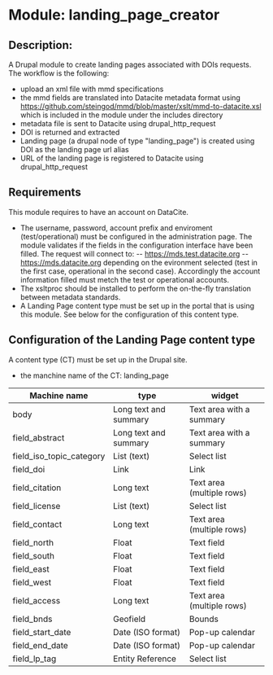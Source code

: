 # Module: landing_page_creator

## Description: 
A Drupal module to create landing pages associated with DOIs requests. 
The workflow is the following: 
- upload an xml file with mmd specifications
- the mmd fields are translated into Datacite metadata format using https://github.com/steingod/mmd/blob/master/xslt/mmd-to-datacite.xsl which is included in the module under the includes directory
- metadata file is sent to Datacite using drupal_http_request
- DOI is returned and extracted
- Landing page (a drupal node of type "landing_page") is created using DOI as the landing page url alias
- URL of the landing page is registered to Datacite using drupal_http_request

## Requirements
This module requires to have an account on DataCite. 
- The username, password, account prefix and enviroment (test/operational) must be configured in the administration page. The module validates if the fields in the configuration interface have been filled. The request will connect to:
-- https://mds.test.datacite.org
-- https://mds.datacite.org
depending on the evironment selected (test in the first case, operational in the second case). Accordingly the account information filled must metch the test or operational accounts.  
- The xsltproc should be installed to perform the on-the-fly translation between metadata standards.
- A Landing Page content type must be set up in the portal that is using this module. See below for the configuration of this content type.

## Configuration of the Landing Page content type
A content type (CT) must be set up in the Drupal site. 
- the manchine name of the CT: landing_page

|Machine name| type | widget |
|---         |---   |---     |
|body                    |Long text and summary |Text area with a summary  |
|field_abstract          |Long text and summary |Text area with a summary  |
|field_iso_topic_category|List (text)           |Select list               |
|field_doi               |Link                  |Link                      |
|field_citation          |Long text             |Text area (multiple rows) |
|field_license           |List (text)           |Select list               |
|field_contact           |Long text             |Text area (multiple rows) |
|field_north             |Float                 |Text field                |
|field_south             |Float                 |Text field                |
|field_east              |Float                 |Text field                |
|field_west              |Float                 |Text field                |
|field_access            |Long text             |Text area (multiple rows) |
|field_bnds              |Geofield              |Bounds                    |
|field_start_date        |Date (ISO format)     |Pop-up calendar           |
|field_end_date          |Date (ISO format)     |Pop-up calendar           |
|field_lp_tag            |Entity Reference      |Select list               |








